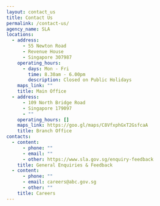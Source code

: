 ```yaml
---
layout: contact_us
title: Contact Us
permalink: /contact-us/
agency_name: SLA
locations:
  - address:
      - 55 Newton Road
      - Revenue House
      - Singapore 307987
    operating_hours:
      - days: Mon - Fri
        time: 8.30am - 6.00pm
        description: Closed on Public Holidays
    maps_link: ""
    title: Main Office
  - address:
      - 109 North Bridge Road
      - Singapore 179097
      - ""
    operating_hours: []
    maps_link: https://goo.gl/maps/C8VfxphGxT2GsfcaA
    title: Branch Office
contacts:
  - content:
      - phone: ""
      - email: ""
      - other: https://www.sla.gov.sg/enquiry-feedback
    title: General Enquiries & Feedback
  - content:
      - phone: ""
      - email: careers@abc.gov.sg
      - other: ""
    title: Careers
---
```

